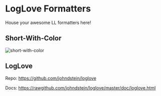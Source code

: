 LogLove Formatters
=======

House your awesome LL formatters here!

Short-With-Color
---------
![short-with-color](https://raw.github.com/IanShoe/loglove-formatters/master/markdown/images/short-with-color.png "short-with-color")


LogLove
---------

Repo: https://github.com/johndstein/loglove

Docs: https://rawgithub.com/johndstein/loglove/master/doc/loglove.html
